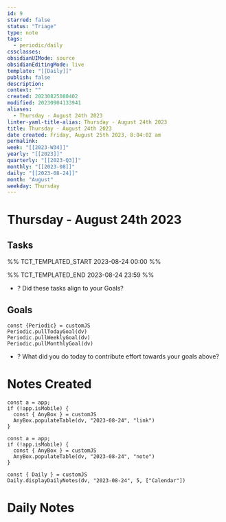 ```yaml
---
id: 9
starred: false
status: "Triage"
type: note
tags:
  - periodic/daily
cssclasses: 
obsidianUIMode: source
obsidianEditingMode: live
template: "[[Daily]]"
publish: false
description: 
context: ""
created: 20230825080402
modified: 20230904133941
aliases:
  - Thursday - August 24th 2023
linter-yaml-title-alias: Thursday - August 24th 2023
title: Thursday - August 24th 2023
date created: Friday, August 25th 2023, 8:04:02 am
permalink: 
week: "[[2023-W34]]"
yearly: "[[2023]]"
quarterly: "[[2023-Q3]]"
monthly: "[[2023-08]]"
daily: "[[2023-08-24]]"
month: "August"
weekday: Thursday
---
```


# Thursday - August 24th 2023

## Tasks

%% TCT_TEMPLATED_START 2023-08-24 00:00 %%

%% TCT_TEMPLATED_END 2023-08-24 23:59 %%
- ? Did these tasks align to your Goals?

## Goals

```dataviewjs
const {Periodic} = customJS
Periodic.pullTodayGoal(dv)
Periodic.pullWeeklyGoal(dv)
Periodic.pullMonthlyGoal(dv)
```
- ? What did you do today to contribute effort towards your goals above?

# Notes Created

```dataviewjs
const a = app;
if (!app.isMobile) {
  const { AnyBox } = customJS
  AnyBox.populateTable(dv, "2023-08-24", "link")
}
```

```dataviewjs
const a = app;
if (!app.isMobile) {
  const { AnyBox } = customJS
  AnyBox.populateTable(dv, "2023-08-24", "note")
}
```

```dataviewjs
const { Daily } = customJS
Daily.displayDailyNotes(dv, "2023-08-24", 5, ["Calendar"])
```


# Daily Notes
